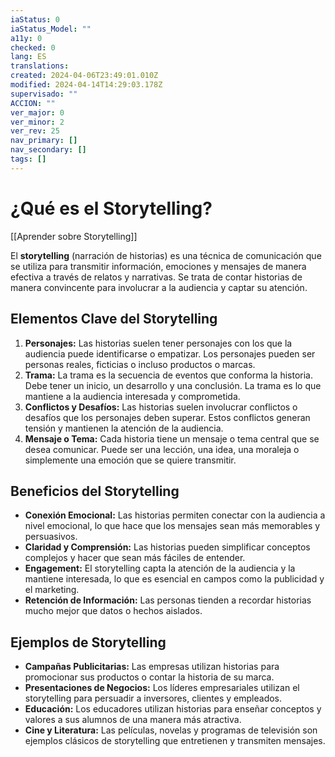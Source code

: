 ```yaml
---
iaStatus: 0
iaStatus_Model: ""
a11y: 0
checked: 0
lang: ES
translations: 
created: 2024-04-06T23:49:01.010Z
modified: 2024-04-14T14:29:03.178Z
supervisado: ""
ACCION: ""
ver_major: 0
ver_minor: 2
ver_rev: 25
nav_primary: []
nav_secondary: []
tags: []
---
```

# ¿Qué es el Storytelling?

[[Aprender sobre Storytelling]]

El **storytelling** (narración de historias) es una técnica de comunicación que se utiliza para transmitir información, emociones y mensajes de manera efectiva a través de relatos y narrativas. Se trata de contar historias de manera convincente para involucrar a la audiencia y captar su atención.

## Elementos Clave del Storytelling

1. **Personajes:** Las historias suelen tener personajes con los que la audiencia puede identificarse o empatizar. Los personajes pueden ser personas reales, ficticias o incluso productos o marcas.
2. **Trama:** La trama es la secuencia de eventos que conforma la historia. Debe tener un inicio, un desarrollo y una conclusión. La trama es lo que mantiene a la audiencia interesada y comprometida.
3. **Conflictos y Desafíos:** Las historias suelen involucrar conflictos o desafíos que los personajes deben superar. Estos conflictos generan tensión y mantienen la atención de la audiencia.
4. **Mensaje o Tema:** Cada historia tiene un mensaje o tema central que se desea comunicar. Puede ser una lección, una idea, una moraleja o simplemente una emoción que se quiere transmitir.

## Beneficios del Storytelling

- **Conexión Emocional:** Las historias permiten conectar con la audiencia a nivel emocional, lo que hace que los mensajes sean más memorables y persuasivos.
- **Claridad y Comprensión:** Las historias pueden simplificar conceptos complejos y hacer que sean más fáciles de entender.
- **Engagement:** El storytelling capta la atención de la audiencia y la mantiene interesada, lo que es esencial en campos como la publicidad y el marketing.
- **Retención de Información:** Las personas tienden a recordar historias mucho mejor que datos o hechos aislados.

## Ejemplos de Storytelling

- **Campañas Publicitarias:** Las empresas utilizan historias para promocionar sus productos o contar la historia de su marca.
- **Presentaciones de Negocios:** Los líderes empresariales utilizan el storytelling para persuadir a inversores, clientes y empleados.
- **Educación:** Los educadores utilizan historias para enseñar conceptos y valores a sus alumnos de una manera más atractiva.
- **Cine y Literatura:** Las películas, novelas y programas de televisión son ejemplos clásicos de storytelling que entretienen y transmiten mensajes.
